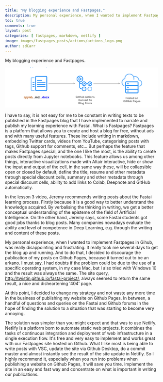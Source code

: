 ```yaml
---
title: "My blogging experience and Fastpages."
description: My personal experience, when I wanted to implement Fastpages in Gihub, was really disappointing and frustrating. Therefore, an efficient, easy and fast way is to use Netlify with our FanPages site. 
toc: true
comments: true
layout: post
categories: [ fastpages, markdown, netlify ]
image: images/fastpages_posts/actions/actions_logo.png
author: sdCarr
---
```


My blogging experience and Fastpages.

![Esta es una imagen de ejemplo](/images/fastpages.png)

I have to say, it is not easy for me to be constant in writing texts to be published in the Fastpages blog that I have implemented to narrate and publish my learning experience with Fastai.
What is Fastpages? Fastpages is a platform that allows you to create and host a blog for free, without ads and with many useful features.
These include writing in markdown, embedding Twitter cards, videos from YouTube, categorising posts with tags, Github support for comments, etc...
But perhaps the feature that makes Fastpages special, and the one I like the most, is the ability to create posts directly from Jupyter notebooks. This feature allows us among other things, interactive visualizations made with Altair interactive, hide or show the input and output of the cell, in the same way these, will be collapsible open or closed by default, define the title, resume and other metadata through special discount cells, summary and other metadata through special discount cells, ability to add links to Colab, Deepnote and GitHub automatically.

In the lesson 3 video, Jeremy recommends writing posts about the Fastai learning process. Firstly because it is a good way to better understand the knowledge acquired. By verbalising the thinking in writing, we get a better conceptual understanding of the episteme of the field of Artificial Intelligence. On the other hand, Jeremy says, some Fastai students got good jobs thanks to blog posts. Many companies nowadays evaluate the ability and level of competence in Deep Learning, e.g. through the writing and content of these posts. 

My personal experience, when I wanted to implement Fastpages in Gihub, was really disappointing and frustrating. It really took me several days to get the blog up and running. And to do that, I decided to discourage the publication of my posts on Github Pages, because it turned out to be an arkano. I must say, I had doubts if the problem could be due to the use of a specific operating system, in my case Mac, but I also tried with Windows 10 and the result was always the same. The site query, http://twistin.github.io/fastai-project/, always seemed to return the same result, a nice and disheartening '404' page.

At this point, I decided to change my strategy and not waste any more time in the business of publishing my website on Github Pages. In between, a handful of questions and queries on the Fastai and Github forums in the hope of finding the solution to a situation that was starting to become very annoying.

The solution was simpler than you might expect and that was to use Netlify.
Netlify is a platform born to automate static web projects. It combines the tasks of continuous integration and deployment of web infrastructure in a single execution flow. It's free and very easy to implement and works great with our Fastpages site hosted on Github. What I like most is being able to write posts with VSC, update the site via Github Desktop, do a commit master and almost instantly see the result of the site update in Netifly. So I highly recommend it, especially when you run into problems when publishing a website on Github Pages, it will save you time. Implement the site in an easy and fast way and concentrate on what is important in writing our publications.  

